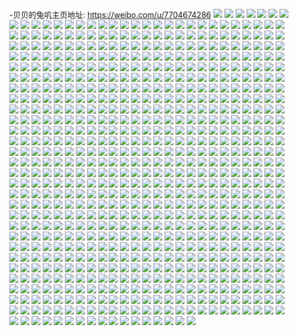 -贝贝的兔叽主页地址: https://weibo.com/u/7704674286 
![](https://wx4.sinaimg.cn/mw2000/008pq1K6ly1h9hj4ddmwaj30u013zti5.jpg) 
![](https://wx4.sinaimg.cn/mw2000/008pq1K6ly1h9hj4e9jlsj30u013zdoj.jpg) 
![](https://wx4.sinaimg.cn/mw2000/008pq1K6ly1h9f6xsfle7j30u013m442.jpg) 
![](https://wx4.sinaimg.cn/mw2000/008pq1K6ly1h9f6xt7du1j30u016zn24.jpg) 
![](https://wx4.sinaimg.cn/mw2000/008pq1K6ly1h9f6xtsn06j30u013taf4.jpg) 
![](https://wx4.sinaimg.cn/mw2000/008pq1K6ly1h9f6xsvorzj30u013uq6q.jpg) 
![](https://wx4.sinaimg.cn/mw2000/008pq1K6ly1h9f6xuus9cj30u0140aeu.jpg) 
![](https://wx4.sinaimg.cn/mw2000/008pq1K6ly1h9f6xug7y6j30u0140gqj.jpg) 
![](https://wx4.sinaimg.cn/mw2000/008pq1K6ly1h98wlq818fj309v0eidgt.jpg) 
![](https://wx4.sinaimg.cn/mw2000/008pq1K6ly1h92kgvdt8nj31410u07et.jpg) 
![](https://wx4.sinaimg.cn/mw2000/008pq1K6ly1h92kih96blj30u00w5qal.jpg) 
![](https://wx4.sinaimg.cn/mw2000/008pq1K6ly1h92kgwtim3j30u011wwse.jpg) 
![](https://wx4.sinaimg.cn/mw2000/008pq1K6ly1h92kii5jbfj30u00yvwmu.jpg) 
![](https://wx4.sinaimg.cn/mw2000/008pq1K6ly1h92kh00e22j30qp13twgl.jpg) 
![](https://wx4.sinaimg.cn/mw2000/008pq1K6ly1h92kigsrplj30u014046q.jpg) 
![](https://wx4.sinaimg.cn/mw2000/008pq1K6ly1h92kgyrzcij30vj0u0tho.jpg) 
![](https://wx4.sinaimg.cn/mw2000/008pq1K6ly1h92kiihzt3j30u0140dmg.jpg) 
![](https://wx4.sinaimg.cn/mw2000/008pq1K6ly1h92kiiv5ofj31400u0wm0.jpg) 
![](https://wx4.sinaimg.cn/mw2000/008pq1K6ly1h908mfoxd8j30o80uhtdp.jpg) 
![](https://wx4.sinaimg.cn/mw2000/008pq1K6ly1h8z2lhwv3pj30u00y3437.jpg) 
![](https://wx4.sinaimg.cn/mw2000/008pq1K6ly1h8x9ucbxi2j304g04gjr8.jpg) 
![](https://wx4.sinaimg.cn/mw2000/008pq1K6ly1h8u23vgw1wj30hs0v3diw.jpg) 
![](https://wx4.sinaimg.cn/mw2000/008pq1K6ly1h8s1oao6vcj30u00yo0yc.jpg) 
![](https://wx4.sinaimg.cn/mw2000/008pq1K6ly1h8ndd55982j30u0140jx0.jpg) 
![](https://wx4.sinaimg.cn/mw2000/008pq1K6ly1h8gcz1ufmvj30k40jo750.jpg) 
![](https://wx4.sinaimg.cn/mw2000/008pq1K6ly1h89daa929cj31gq0u0q7c.jpg) 
![](https://wx4.sinaimg.cn/mw2000/008pq1K6ly1h808mg5c84j30u0140n45.jpg) 
![](https://wx4.sinaimg.cn/mw2000/008pq1K6ly1h7y5y0q2mvj30u01dcgqy.jpg) 
![](https://wx4.sinaimg.cn/mw2000/008pq1K6ly1h7wigwe46fj30np0wf0vx.jpg) 
![](https://wx4.sinaimg.cn/mw2000/008pq1K6ly1h7wigvzy47j30no0u0juf.jpg) 
![](https://wx4.sinaimg.cn/mw2000/008pq1K6ly1h7phdiz9nlj30u0140n3c.jpg) 
![](https://wx4.sinaimg.cn/mw2000/008pq1K6ly1h7phdjzcpqj31hc0u011b.jpg) 
![](https://wx4.sinaimg.cn/mw2000/008pq1K6ly1h7phdjejjjj30u0140dlu.jpg) 
![](https://wx4.sinaimg.cn/mw2000/008pq1K6ly1h7phdkk8kpj30mi0u0grp.jpg) 
![](https://wx4.sinaimg.cn/mw2000/008pq1K6ly1h7phdia73mj31400u0jw5.jpg) 
![](https://wx4.sinaimg.cn/mw2000/008pq1K6ly1h7phdkwilkj30mi0u0abr.jpg) 
![](https://wx4.sinaimg.cn/mw2000/008pq1K6ly1h7k6t5e1uwj31400u0th0.jpg) 
![](https://wx4.sinaimg.cn/mw2000/008pq1K6ly1h7k6t4udr6j30u01400yy.jpg) 
![](https://wx4.sinaimg.cn/mw2000/008pq1K6ly1h7k6t5qxc5j30u01400zy.jpg) 
![](https://wx4.sinaimg.cn/mw2000/008pq1K6ly1h7k6t619o6j30gg0mtac9.jpg) 
![](https://wx4.sinaimg.cn/mw2000/008pq1K6ly1h7k6t6gexqj30u014046n.jpg) 
![](https://wx4.sinaimg.cn/mw2000/008pq1K6ly1h7k6t6xxy7j30sg1lm7ea.jpg) 
![](https://wx4.sinaimg.cn/mw2000/008pq1K6ly1h7gj5flindj30u00zugm2.jpg) 
![](https://wx4.sinaimg.cn/mw2000/008pq1K6ly1h7gj5fw6tpj30u0121goo.jpg) 
![](https://wx4.sinaimg.cn/mw2000/008pq1K6ly1h7feo01h7bj30u00u079t.jpg) 
![](https://wx4.sinaimg.cn/mw2000/008pq1K6ly1h7fenzg810j30u0190n6e.jpg) 
![](https://wx4.sinaimg.cn/mw2000/008pq1K6ly1h7feo0ls0vj31400u0tc7.jpg) 
![](https://wx4.sinaimg.cn/mw2000/008pq1K6ly1h778yz9iz5j30u014010g.jpg) 
![](https://wx4.sinaimg.cn/mw2000/008pq1K6ly1h778yy4sksj30u0140n9x.jpg) 
![](https://wx4.sinaimg.cn/mw2000/008pq1K6ly1h778z0laapj30u0140wqw.jpg) 
![](https://wx4.sinaimg.cn/mw2000/008pq1K6ly1h778yvm1atj30u0140qfk.jpg) 
![](https://wx4.sinaimg.cn/mw2000/008pq1K6ly1h778yx0iwbj30u014015z.jpg) 
![](https://wx4.sinaimg.cn/mw2000/008pq1K6ly1h779coynnbj31400u04ak.jpg) 
![](https://wx4.sinaimg.cn/mw2000/008pq1K6ly1h764uszykzj30u0140wja.jpg) 
![](https://wx4.sinaimg.cn/mw2000/008pq1K6ly1h764vqb2bwj30v20u0jsu.jpg) 
![](https://wx4.sinaimg.cn/mw2000/008pq1K6ly1h764usoko4j30u0140wkc.jpg) 
![](https://wx4.sinaimg.cn/mw2000/008pq1K6ly1h6z84p316lj30u0140gp3.jpg) 
![](https://wx4.sinaimg.cn/mw2000/008pq1K6ly1h6z84pkg6tj30u014042a.jpg) 
![](https://wx4.sinaimg.cn/mw2000/008pq1K6ly1h6z84okasfj30u0140adz.jpg) 
![](https://wx4.sinaimg.cn/mw2000/008pq1K6ly1h6xkypodxnj30sg0pzjrw.jpg) 
![](https://wx4.sinaimg.cn/mw2000/008pq1K6ly1h6uqxkdlwrj30u014042r.jpg) 
![](https://wx4.sinaimg.cn/mw2000/008pq1K6ly1h6uqxkw14mj30u0140dk0.jpg) 
![](https://wx4.sinaimg.cn/mw2000/008pq1K6ly1h6s4iphzyej31400u0n5e.jpg) 
![](https://wx4.sinaimg.cn/mw2000/008pq1K6ly1h6s4iouz8hj30u00u0mzy.jpg) 
![](https://wx4.sinaimg.cn/mw2000/008pq1K6ly1h6s4iq410qj30u0140451.jpg) 
![](https://wx4.sinaimg.cn/mw2000/008pq1K6ly1h6s4isbjyvj30u016ajxz.jpg) 
![](https://wx4.sinaimg.cn/mw2000/008pq1K6ly1h6s4j89n7pj31hc0u0myh.jpg) 
![](https://wx4.sinaimg.cn/mw2000/008pq1K6ly1h6s4it2rg1j30u0140wgw.jpg) 
![](https://wx4.sinaimg.cn/mw2000/008pq1K6ly1h6nsbpdpw6j30uc0u0q3e.jpg) 
![](https://wx4.sinaimg.cn/mw2000/008pq1K6ly1h6lh9i4u6hj31410u045l.jpg) 
![](https://wx4.sinaimg.cn/mw2000/008pq1K6ly1h6j0aadgu5j30u0140wh9.jpg) 
![](https://wx4.sinaimg.cn/mw2000/008pq1K6ly1h6j0aco69aj30u0140go1.jpg) 
![](https://wx4.sinaimg.cn/mw2000/008pq1K6ly1h6j0abmqdzj30u0140k11.jpg) 
![](https://wx4.sinaimg.cn/mw2000/008pq1K6ly1h6j0aek6cuj30u00u20uk.jpg) 
![](https://wx4.sinaimg.cn/mw2000/008pq1K6ly1h6j0adssfaj30u0140dpa.jpg) 
![](https://wx4.sinaimg.cn/mw2000/008pq1K6ly1h6j0afc0ekj30u0140wg4.jpg) 
![](https://wx4.sinaimg.cn/mw2000/008pq1K6ly1h6j0ag0ofej30u0140myl.jpg) 
![](https://wx4.sinaimg.cn/mw2000/008pq1K6ly1h6j0a9dr8aj30u0141wsi.jpg) 
![](https://wx4.sinaimg.cn/mw2000/008pq1K6ly1h6j0agrenyj30u0140jt3.jpg) 
![](https://wx4.sinaimg.cn/mw2000/008pq1K6ly1h6gsdne3p1j30u0140dmv.jpg) 
![](https://wx4.sinaimg.cn/mw2000/008pq1K6ly1h6ej42fdclj30ku0rszmx.jpg) 
![](https://wx4.sinaimg.cn/mw2000/008pq1K6ly1h6ej4243j5j30ku0rsadg.jpg) 
![](https://wx4.sinaimg.cn/mw2000/008pq1K6ly1h6bsdkwoplj30u0140ted.jpg) 
![](https://wx4.sinaimg.cn/mw2000/008pq1K6ly1h6bsdlbyb2j30py14075j.jpg) 
![](https://wx4.sinaimg.cn/mw2000/008pq1K6ly1h6bsdkh4a7j30u0140te2.jpg) 
![](https://wx4.sinaimg.cn/mw2000/008pq1K6ly1h68qmwhbovj30mo0sg42q.jpg) 
![](https://wx4.sinaimg.cn/mw2000/008pq1K6ly1h68qmxaw0ej30u0140n6b.jpg) 
![](https://wx4.sinaimg.cn/mw2000/008pq1K6ly1h68qmvyt61j31400u0gwd.jpg) 
![](https://wx4.sinaimg.cn/mw2000/008pq1K6ly1h68qmxtzarj30u01400x4.jpg) 
![](https://wx4.sinaimg.cn/mw2000/008pq1K6ly1h68qmzcwbpj30u014010s.jpg) 
![](https://wx4.sinaimg.cn/mw2000/008pq1K6ly1h68qmyvzh8j30p80qvdgm.jpg) 
![](https://wx4.sinaimg.cn/mw2000/008pq1K6ly1h68qmymqj9j31400u04a8.jpg) 
![](https://wx4.sinaimg.cn/mw2000/008pq1K6ly1h68qn02q99j30u0140jw7.jpg) 
![](https://wx4.sinaimg.cn/mw2000/008pq1K6ly1h68qmzpq3kj30mi0u043g.jpg) 
![](https://wx4.sinaimg.cn/mw2000/008pq1K6ly1h60q19xyfrj31410u0jsm.jpg) 
![](https://wx4.sinaimg.cn/mw2000/008pq1K6ly1h5wsu6kakrj306g06gglj.jpg) 
![](https://wx4.sinaimg.cn/mw2000/008pq1K6ly1h5ura1k3w1j30u014011j.jpg) 
![](https://wx4.sinaimg.cn/mw2000/008pq1K6ly1h5ura581agj30u0140798.jpg) 
![](https://wx4.sinaimg.cn/mw2000/008pq1K6ly1h5ura2rcohj30u0140467.jpg) 
![](https://wx4.sinaimg.cn/mw2000/008pq1K6ly1h5uraeanbbj30u0140jvj.jpg) 
![](https://wx4.sinaimg.cn/mw2000/008pq1K6ly1h5ura7n2jjj30u0140thn.jpg) 
![](https://wx4.sinaimg.cn/mw2000/008pq1K6ly1h5ura6hn5wj30u00u0gqn.jpg) 
![](https://wx4.sinaimg.cn/mw2000/008pq1K6ly1h5ura6y2haj30w50u0jw3.jpg) 
![](https://wx4.sinaimg.cn/mw2000/008pq1K6ly1h5qt4r6o4pj30u00u0afg.jpg) 
![](https://wx4.sinaimg.cn/mw2000/008pq1K6ly1h5okl8r4dhj30u01c24g4.jpg) 
![](https://wx4.sinaimg.cn/mw2000/008pq1K6ly1h5ln56tt4jj30u00u70vt.jpg) 
![](https://wx4.sinaimg.cn/mw2000/008pq1K6ly1h5kgucsl00j30u01400y9.jpg) 
![](https://wx4.sinaimg.cn/mw2000/008pq1K6ly1h5kgui7rqkj31hc0u0afb.jpg) 
![](https://wx4.sinaimg.cn/mw2000/008pq1K6ly1h5kgudckwsj30u0140te7.jpg) 
![](https://wx4.sinaimg.cn/mw2000/008pq1K6ly1h5kgubr14tj30u01eoq7v.jpg) 
![](https://wx4.sinaimg.cn/mw2000/008pq1K6ly1h5kguc9ri8j30u0140dl2.jpg) 
![](https://wx4.sinaimg.cn/mw2000/008pq1K6ly1h5kh3l3li8j30yg0u0acu.jpg) 
![](https://wx4.sinaimg.cn/mw2000/008pq1K6ly1h5ixthbydsj30r00qawft.jpg) 
![](https://wx4.sinaimg.cn/mw2000/008pq1K6ly1h5i4lm64onj31400u012z.jpg) 
![](https://wx4.sinaimg.cn/mw2000/008pq1K6ly1h5i4mex2fzj30u0140qb4.jpg) 
![](https://wx4.sinaimg.cn/mw2000/008pq1K6ly1h5i4lpy9mjj30u01400x3.jpg) 
![](https://wx4.sinaimg.cn/mw2000/008pq1K6ly1h5i4n00294j30u01400yq.jpg) 
![](https://wx4.sinaimg.cn/mw2000/008pq1K6ly1h5i4s31qsgj30u0140qdu.jpg) 
![](https://wx4.sinaimg.cn/mw2000/008pq1K6ly1h5i4miwy3oj30u016wjvs.jpg) 
![](https://wx4.sinaimg.cn/mw2000/008pq1K6ly1h5i4mr0wgfj30u01407dw.jpg) 
![](https://wx4.sinaimg.cn/mw2000/008pq1K6ly1h5bxe9kc7nj31410u0wkn.jpg) 
![](https://wx4.sinaimg.cn/mw2000/008pq1K6ly1h5bxe81vyfj30u013zalx.jpg) 
![](https://wx4.sinaimg.cn/mw2000/008pq1K6ly1h5bxea00myj310s0u079v.jpg) 
![](https://wx4.sinaimg.cn/mw2000/008pq1K6ly1h5bxe8yaujj30u10u0tic.jpg) 
![](https://wx4.sinaimg.cn/mw2000/008pq1K6ly1h5bxe5peysj30u019011d.jpg) 
![](https://wx4.sinaimg.cn/mw2000/008pq1K6ly1h5bxe7c2j0j30u013z7em.jpg) 
![](https://wx4.sinaimg.cn/mw2000/008pq1K6ly1h5bxeapi6fj30u0140qby.jpg) 
![](https://wx4.sinaimg.cn/mw2000/008pq1K6ly1h5bxe6ddekj30u0140n81.jpg) 
![](https://wx4.sinaimg.cn/mw2000/008pq1K6ly1h5byj8zuq8j30u00u0794.jpg) 
![](https://wx4.sinaimg.cn/mw2000/008pq1K6ly1h58vsg5eq8j30u00v5qdb.jpg) 
![](https://wx4.sinaimg.cn/mw2000/008pq1K6ly1h58vsp0z8ej30vl0u0159.jpg) 
![](https://wx4.sinaimg.cn/mw2000/008pq1K6ly1h58vtsf4whj313u0u07fo.jpg) 
![](https://wx4.sinaimg.cn/mw2000/008pq1K6ly1h58vt7jwp7j31400u0jzd.jpg) 
![](https://wx4.sinaimg.cn/mw2000/008pq1K6ly1h58vsfd2n3j30u00w0grl.jpg) 
![](https://wx4.sinaimg.cn/mw2000/008pq1K6ly1h58vta3ol6j311d0u0afd.jpg) 
![](https://wx4.sinaimg.cn/mw2000/008pq1K6ly1h58vtf3yevj314c0u0jxc.jpg) 
![](https://wx4.sinaimg.cn/mw2000/008pq1K6ly1h58vu106g5j313j0u0n51.jpg) 
![](https://wx4.sinaimg.cn/mw2000/008pq1K6ly1h58vur10dij31ik0u00z0.jpg) 
![](https://wx4.sinaimg.cn/mw2000/008pq1K6ly1h58vvfpo38j31400u0gpz.jpg) 
![](https://wx4.sinaimg.cn/mw2000/008pq1K6ly1h58vuadb8vj313t0u0n76.jpg) 
![](https://wx4.sinaimg.cn/mw2000/008pq1K6ly1h58vvhe4hpj31400u0gpp.jpg) 
![](https://wx4.sinaimg.cn/mw2000/008pq1K6ly1h58vvgty0qj31400u0k07.jpg) 
![](https://wx4.sinaimg.cn/mw2000/008pq1K6ly1h58vvgaf5vj31400u00xf.jpg) 
![](https://wx4.sinaimg.cn/mw2000/008pq1K6ly1h58vun368fj313g0u07kn.jpg) 
![](https://wx4.sinaimg.cn/mw2000/008pq1K6ly1h57orvac8ej31400u0n7d.jpg) 
![](https://wx4.sinaimg.cn/mw2000/008pq1K6ly1h57orvsrb5j30u0140wpm.jpg) 
![](https://wx4.sinaimg.cn/mw2000/008pq1K6ly1h57os3cbynj318v0u015n.jpg) 
![](https://wx4.sinaimg.cn/mw2000/008pq1K6ly1h57orxu660j31400u0162.jpg) 
![](https://wx4.sinaimg.cn/mw2000/008pq1K6ly1h57orz2hgmj30u01404aj.jpg) 
![](https://wx4.sinaimg.cn/mw2000/008pq1K6ly1h57orwg2t8j31400u0du7.jpg) 
![](https://wx4.sinaimg.cn/mw2000/008pq1K6ly1h57orx9h73j31400u019f.jpg) 
![](https://wx4.sinaimg.cn/mw2000/008pq1K6ly1h57os1zlwwj31400u0dsq.jpg) 
![](https://wx4.sinaimg.cn/mw2000/008pq1K6ly1h57os02s6ej30u0140n78.jpg) 
![](https://wx4.sinaimg.cn/mw2000/008pq1K6ly1h57oryf2fwj31400u0ajv.jpg) 
![](https://wx4.sinaimg.cn/mw2000/008pq1K6ly1h57os3ulsoj316j0u0wm1.jpg) 
![](https://wx4.sinaimg.cn/mw2000/008pq1K6ly1h57orzlp30j31400u0qc0.jpg) 
![](https://wx4.sinaimg.cn/mw2000/008pq1K6ly1h57os0mranj30u014owpt.jpg) 
![](https://wx4.sinaimg.cn/mw2000/008pq1K6ly1h57os1b8zdj30u00ziwni.jpg) 
![](https://wx4.sinaimg.cn/mw2000/008pq1K6ly1h57os2p2hij313g0u0aqs.jpg) 
![](https://wx4.sinaimg.cn/mw2000/008pq1K6ly1h57oruoy6nj31400u0gyb.jpg) 
![](https://wx4.sinaimg.cn/mw2000/008pq1K6ly1h57os4gz2aj30u014daoj.jpg) 
![](https://wx4.sinaimg.cn/mw2000/008pq1K6ly1h57os59bjaj30u014idzu.jpg) 
![](https://wx4.sinaimg.cn/mw2000/008pq1K6gy1h56qwl62sej30u0140wm0.jpg) 
![](https://wx4.sinaimg.cn/mw2000/008pq1K6gy1h56qwigah4j30u00ypq8u.jpg) 
![](https://wx4.sinaimg.cn/mw2000/008pq1K6gy1h56qwjit9bj30u014010u.jpg) 
![](https://wx4.sinaimg.cn/mw2000/008pq1K6gy1h56qwnsl9rj30u0140ahp.jpg) 
![](https://wx4.sinaimg.cn/mw2000/008pq1K6gy1h56qwhlreoj312a0u0k22.jpg) 
![](https://wx4.sinaimg.cn/mw2000/008pq1K6gy1h56qwoyaipj30u01400yk.jpg) 
![](https://wx4.sinaimg.cn/mw2000/008pq1K6gy1h56qwpmrcqj30u00r8jv7.jpg) 
![](https://wx4.sinaimg.cn/mw2000/008pq1K6gy1h56qwqxurdj31400u0q9x.jpg) 
![](https://wx4.sinaimg.cn/mw2000/008pq1K6gy1h56qws5ot9j30u018gtji.jpg) 
![](https://wx4.sinaimg.cn/mw2000/008pq1K6ly1h4ydcg8e9tj31400u0gpn.jpg) 
![](https://wx4.sinaimg.cn/mw2000/008pq1K6ly1h4ydcds4o7j30u00zcjxh.jpg) 
![](https://wx4.sinaimg.cn/mw2000/008pq1K6ly1h4ydce3zcfj30u0140n2s.jpg) 
![](https://wx4.sinaimg.cn/mw2000/008pq1K6ly1h4ydceqpfvj30u0140adw.jpg) 
![](https://wx4.sinaimg.cn/mw2000/008pq1K6ly1h4ydcefljoj30u0140dka.jpg) 
![](https://wx4.sinaimg.cn/mw2000/008pq1K6ly1h4ydcf28wwj30u0140aff.jpg) 
![](https://wx4.sinaimg.cn/mw2000/008pq1K6ly1h4ydcfhtg7j30u01400xp.jpg) 
![](https://wx4.sinaimg.cn/mw2000/008pq1K6ly1h4ydcfvofnj31400u00zh.jpg) 
![](https://wx4.sinaimg.cn/mw2000/008pq1K6ly1h4ydcgipc7j31400u0adc.jpg) 
![](https://wx4.sinaimg.cn/mw2000/008pq1K6ly1h4xb5ls8bpj30u0140ag6.jpg) 
![](https://wx4.sinaimg.cn/mw2000/008pq1K6ly1h4xb3nxa68j31400u0dke.jpg) 
![](https://wx4.sinaimg.cn/mw2000/008pq1K6ly1h4xb5jhvhqj30u0140q8d.jpg) 
![](https://wx4.sinaimg.cn/mw2000/008pq1K6ly1h4v3f5gdwij30hs0hst9j.jpg) 
![](https://wx4.sinaimg.cn/mw2000/008pq1K6ly1h4v3f21mnxj31he0u0wqv.jpg) 
![](https://wx4.sinaimg.cn/mw2000/008pq1K6ly1h4v3f4kon6j30u014044s.jpg) 
![](https://wx4.sinaimg.cn/mw2000/008pq1K6ly1h4v3f46h75j30u0191n2a.jpg) 
![](https://wx4.sinaimg.cn/mw2000/008pq1K6ly1h4v3f2e80yj30u00u0798.jpg) 
![](https://wx4.sinaimg.cn/mw2000/008pq1K6ly1h4v3f51w7zj30u01b7jxv.jpg) 
![](https://wx4.sinaimg.cn/mw2000/008pq1K6ly1h4v3f32xerj30u0140dle.jpg) 
![](https://wx4.sinaimg.cn/mw2000/008pq1K6ly1h4v3f1keanj30e80dw0te.jpg) 
![](https://wx4.sinaimg.cn/mw2000/008pq1K6ly1h4ri68ajg6j312a0npq9o.jpg) 
![](https://wx4.sinaimg.cn/mw2000/008pq1K6ly1h4ri69v4s1j30u00u0dkf.jpg) 
![](https://wx4.sinaimg.cn/mw2000/008pq1K6ly1h4riiaqjzzj31400u04ay.jpg) 
![](https://wx4.sinaimg.cn/mw2000/008pq1K6ly1h4ri6a6m0nj30u00u0tet.jpg) 
![](https://wx4.sinaimg.cn/mw2000/008pq1K6ly1h4ri68nr71j30u013z7g4.jpg) 
![](https://wx4.sinaimg.cn/mw2000/008pq1K6ly1h4ri6amat6j30u0140wqm.jpg) 
![](https://wx4.sinaimg.cn/mw2000/008pq1K6ly1h4ri7gpjzqj30q013zaf4.jpg) 
![](https://wx4.sinaimg.cn/mw2000/008pq1K6ly1h4riib2ii6j31400u0wjb.jpg) 
![](https://wx4.sinaimg.cn/mw2000/008pq1K6ly1h4ri913ubjj30q90tw42q.jpg) 
![](https://wx4.sinaimg.cn/mw2000/008pq1K6ly1h4knyl60cbj30u00u0tdm.jpg) 
![](https://wx4.sinaimg.cn/mw2000/008pq1K6ly1h4knyllnlvj30u0140wm2.jpg) 
![](https://wx4.sinaimg.cn/mw2000/008pq1K6ly1h4knykoni4j30u00u0gvd.jpg) 
![](https://wx4.sinaimg.cn/mw2000/008pq1K6ly1h4knylvtyej30q710ttd3.jpg) 
![](https://wx4.sinaimg.cn/mw2000/008pq1K6ly1h4knym7ku1j304l0483yc.jpg) 
![](https://wx4.sinaimg.cn/mw2000/008pq1K6ly1h4knyk622rj30q70z678a.jpg) 
![](https://wx4.sinaimg.cn/mw2000/008pq1K6ly1h4knyyfn21j30tu0tu7ci.jpg) 
![](https://wx4.sinaimg.cn/mw2000/008pq1K6ly1h4knynbvf5j30u011qjyj.jpg) 
![](https://wx4.sinaimg.cn/mw2000/008pq1K6ly1h4knymxnodj30vz0u0n0m.jpg) 
![](https://wx4.sinaimg.cn/mw2000/008pq1K6ly1h4fvmdnei3j30gs0sf0v0.jpg) 
![](https://wx4.sinaimg.cn/mw2000/008pq1K6ly1h4fvme3odej30dq0og0u7.jpg) 
![](https://wx4.sinaimg.cn/mw2000/008pq1K6ly1h4fvmeknjvj30fs0tgmzi.jpg) 
![](https://wx4.sinaimg.cn/mw2000/008pq1K6ly1h4emhu5ri4j30u01407b5.jpg) 
![](https://wx4.sinaimg.cn/mw2000/008pq1K6ly1h4emhuevpcj30u0140agd.jpg) 
![](https://wx4.sinaimg.cn/mw2000/008pq1K6ly1h4cmd72pfwj30u012gjtx.jpg) 
![](https://wx4.sinaimg.cn/mw2000/008pq1K6ly1h4cmd6nh24j30e20zkwfg.jpg) 
![](https://wx4.sinaimg.cn/mw2000/008pq1K6ly1h4cmgb4e6fj30u01hc42n.jpg) 
![](https://wx4.sinaimg.cn/mw2000/008pq1K6ly1h4b2llbidhj30u013zaml.jpg) 
![](https://wx4.sinaimg.cn/mw2000/008pq1K6ly1h4b2lkylugj30n013zafo.jpg) 
![](https://wx4.sinaimg.cn/mw2000/008pq1K6ly1h46kgo3t8pj30u10u0109.jpg) 
![](https://wx4.sinaimg.cn/mw2000/008pq1K6ly1h46kgoemvdj30u011x0yk.jpg) 
![](https://wx4.sinaimg.cn/mw2000/008pq1K6ly1h46kgop8iej30u01gik25.jpg) 
![](https://wx4.sinaimg.cn/mw2000/008pq1K6ly1h46kgp30quj31400u07bw.jpg) 
![](https://wx4.sinaimg.cn/mw2000/008pq1K6ly1h46kgnt8f3j31400u0wjv.jpg) 
![](https://wx4.sinaimg.cn/mw2000/008pq1K6ly1h46nphpkdvj30u013zn4d.jpg) 
![](https://wx4.sinaimg.cn/mw2000/008pq1K6ly1h43a9za3vrj31400u0dlh.jpg) 
![](https://wx4.sinaimg.cn/mw2000/008pq1K6ly1h43a9zo6onj31400u00yq.jpg) 
![](https://wx4.sinaimg.cn/mw2000/008pq1K6ly1h43aa04sr8j31240u0q94.jpg) 
![](https://wx4.sinaimg.cn/mw2000/008pq1K6ly1h43a9ytbk2j31400u0jxw.jpg) 
![](https://wx4.sinaimg.cn/mw2000/008pq1K6ly1h42y8x4nagj30u0140qbw.jpg) 
![](https://wx4.sinaimg.cn/mw2000/008pq1K6ly1h3yrs9dwolj30u0140n0t.jpg) 
![](https://wx4.sinaimg.cn/mw2000/008pq1K6ly1h3yrs92g86j30u00u00x3.jpg) 
![](https://wx4.sinaimg.cn/mw2000/008pq1K6ly1h3yrs9zqnlj30u01hcgxh.jpg) 
![](https://wx4.sinaimg.cn/mw2000/008pq1K6ly1h3yrsaedenj30u0140ag3.jpg) 
![](https://wx4.sinaimg.cn/mw2000/008pq1K6ly1h3yrscd6qjj30xw0u0gs0.jpg) 
![](https://wx4.sinaimg.cn/mw2000/008pq1K6ly1h3yrsayh8ej30u0140dml.jpg) 
![](https://wx4.sinaimg.cn/mw2000/008pq1K6ly1h3yrsb9cobj30rx0pitce.jpg) 
![](https://wx4.sinaimg.cn/mw2000/008pq1K6ly1h3yrsbyxvmj30u00u0adh.jpg) 
![](https://wx4.sinaimg.cn/mw2000/008pq1K6ly1h3yrsblxc3j30u00u0dkv.jpg) 
![](https://wx4.sinaimg.cn/mw2000/008pq1K6ly1h3v2yw5vtoj30tu0tun0s.jpg) 
![](https://wx4.sinaimg.cn/mw2000/008pq1K6ly1h3v2spb865j30u012dted.jpg) 
![](https://wx4.sinaimg.cn/mw2000/008pq1K6ly1h3v2yvtcwgj30mi0u0dk3.jpg) 
![](https://wx4.sinaimg.cn/mw2000/008pq1K6ly1h3v2snr3c2j30u014013j.jpg) 
![](https://wx4.sinaimg.cn/mw2000/008pq1K6ly1h3v2ywnn75j30u0140dnc.jpg) 
![](https://wx4.sinaimg.cn/mw2000/008pq1K6ly1h3v2sqk2smj30u01ozqii.jpg) 
![](https://wx4.sinaimg.cn/mw2000/008pq1K6ly1h3v2sqwgjoj31420u042k.jpg) 
![](https://wx4.sinaimg.cn/mw2000/008pq1K6ly1h3v2srcs0ej30u0140qe5.jpg) 
![](https://wx4.sinaimg.cn/mw2000/008pq1K6ly1h3v2yx18laj30mi0u0440.jpg) 
![](https://wx4.sinaimg.cn/mw2000/008pq1K6ly1h3u26lynl0j30u0195q9b.jpg) 
![](https://wx4.sinaimg.cn/mw2000/008pq1K6ly1h3u2d6u643j30ut0u00vt.jpg) 
![](https://wx4.sinaimg.cn/mw2000/008pq1K6ly1h3r5gvcy5bj30u01g1wko.jpg) 
![](https://wx4.sinaimg.cn/mw2000/008pq1K6ly1h3qncn1owxj30u00u0115.jpg) 
![](https://wx4.sinaimg.cn/mw2000/008pq1K6ly1h3qnclycu1j30u017idl2.jpg) 
![](https://wx4.sinaimg.cn/mw2000/008pq1K6ly1h3qncpm9gnj30u00u0495.jpg) 
![](https://wx4.sinaimg.cn/mw2000/008pq1K6ly1h3qncqaydmj30u018l109.jpg) 
![](https://wx4.sinaimg.cn/mw2000/008pq1K6ly1h3qncnzj4ej30u0140q93.jpg) 
![](https://wx4.sinaimg.cn/mw2000/008pq1K6ly1h3qncopdeuj31400u0dnf.jpg) 
![](https://wx4.sinaimg.cn/mw2000/008pq1K6ly1h3qncme9zcj30u0140dl0.jpg) 
![](https://wx4.sinaimg.cn/mw2000/008pq1K6ly1h3qncqqy8uj30u10u0thl.jpg) 
![](https://wx4.sinaimg.cn/mw2000/008pq1K6ly1h3o87ahhtpj30u00utjtl.jpg) 
![](https://wx4.sinaimg.cn/mw2000/008pq1K6ly1h3o87bgn1oj30u014rjv1.jpg) 
![](https://wx4.sinaimg.cn/mw2000/008pq1K6ly1h3o879rchmj30u00yhq5d.jpg) 
![](https://wx4.sinaimg.cn/mw2000/008pq1K6ly1h3o87c05kwj30u014pjth.jpg) 
![](https://wx4.sinaimg.cn/mw2000/008pq1K6ly1h3o88j7oycj31eg0se7c8.jpg) 
![](https://wx4.sinaimg.cn/mw2000/008pq1K6ly1h3o87cqzryj30u014rwgu.jpg) 
![](https://wx4.sinaimg.cn/mw2000/008pq1K6ly1h3mte89qj2j31400u0469.jpg) 
![](https://wx4.sinaimg.cn/mw2000/008pq1K6ly1h3mte61e06j314t0u0djw.jpg) 
![](https://wx4.sinaimg.cn/mw2000/008pq1K6ly1h3mte4ju49j30u014044z.jpg) 
![](https://wx4.sinaimg.cn/mw2000/008pq1K6ly1h3mte6d21oj30u0140q7q.jpg) 
![](https://wx4.sinaimg.cn/mw2000/008pq1K6ly1h3mte7yj5wj31400u0jw0.jpg) 
![](https://wx4.sinaimg.cn/mw2000/008pq1K6ly1h3mte5ks2ej30u0140gse.jpg) 
![](https://wx4.sinaimg.cn/mw2000/008pq1K6ly1h3mte6z8c0j30u0140gre.jpg) 
![](https://wx4.sinaimg.cn/mw2000/008pq1K6ly1h3mte3ut2xj30u0140wjv.jpg) 
![](https://wx4.sinaimg.cn/mw2000/008pq1K6ly1h3mte91usaj31400u0dmm.jpg) 
![](https://wx4.sinaimg.cn/mw2000/008pq1K6ly1h3mte6pnyej30u0140grl.jpg) 
![](https://wx4.sinaimg.cn/mw2000/008pq1K6ly1h3mte793tdj30u0140dml.jpg) 
![](https://wx4.sinaimg.cn/mw2000/008pq1K6ly1h3mte7kci3j30u0140n1s.jpg) 
![](https://wx4.sinaimg.cn/mw2000/008pq1K6ly1h3mte48wrtj30u014044s.jpg) 
![](https://wx4.sinaimg.cn/mw2000/008pq1K6ly1h3mte4ym19j316n0u07b0.jpg) 
![](https://wx4.sinaimg.cn/mw2000/008pq1K6ly1h3mte59gvbj30u0108n3z.jpg) 
![](https://wx4.sinaimg.cn/mw2000/008pq1K6ly1h3mte8qbevj31400u0wlw.jpg) 
![](https://wx4.sinaimg.cn/mw2000/008pq1K6ly1h3lxutwr47j30u014uwjb.jpg) 
![](https://wx4.sinaimg.cn/mw2000/008pq1K6ly1h3ilj6wko5j30u00zr40s.jpg) 
![](https://wx4.sinaimg.cn/mw2000/008pq1K6ly1h3ihvsw7a6j31400u0n1j.jpg) 
![](https://wx4.sinaimg.cn/mw2000/008pq1K6ly1h3ihwe037uj30u01407bq.jpg) 
![](https://wx4.sinaimg.cn/mw2000/008pq1K6ly1h3djop9caej30u00u0n7n.jpg) 
![](https://wx4.sinaimg.cn/mw2000/008pq1K6ly1h3djokvp29j30u013zgy0.jpg) 
![](https://wx4.sinaimg.cn/mw2000/008pq1K6ly1h3djomxal0j30u011r0zh.jpg) 
![](https://wx4.sinaimg.cn/mw2000/008pq1K6ly1h3djonh454j30u00u0n34.jpg) 
![](https://wx4.sinaimg.cn/mw2000/008pq1K6ly1h3djonw4lyj318x0p9afs.jpg) 
![](https://wx4.sinaimg.cn/mw2000/008pq1K6ly1h3djooip5gj30yi0guwgz.jpg) 
![](https://wx4.sinaimg.cn/mw2000/008pq1K6ly1h3djvdjqy0j30xn0u07af.jpg) 
![](https://wx4.sinaimg.cn/mw2000/008pq1K6ly1h3afdi4tt3j30rs16fdso.jpg) 
![](https://wx4.sinaimg.cn/mw2000/008pq1K6ly1h3afdktaj9j31e10u047y.jpg) 
![](https://wx4.sinaimg.cn/mw2000/008pq1K6ly1h3afl336hnj30q80v9qc2.jpg) 
![](https://wx4.sinaimg.cn/mw2000/008pq1K6ly1h3afdm40z5j30rs0q8n3r.jpg) 
![](https://wx4.sinaimg.cn/mw2000/008pq1K6ly1h3afdnp62tj31900u0qa7.jpg) 
![](https://wx4.sinaimg.cn/mw2000/008pq1K6ly1h3afdoqyplj31900u0n4r.jpg) 
![](https://wx4.sinaimg.cn/mw2000/008pq1K6ly1h3afkpjqxqj31410u010u.jpg) 
![](https://wx4.sinaimg.cn/mw2000/008pq1K6ly1h3afdmu4ltj31900u0tgd.jpg) 
![](https://wx4.sinaimg.cn/mw2000/008pq1K6ly1h3afdlbnf4j31b40u0qcb.jpg) 
![](https://wx4.sinaimg.cn/mw2000/008pq1K6ly1h3afdjnflxj30rs15o7hi.jpg) 
![](https://wx4.sinaimg.cn/mw2000/008pq1K6ly1h3afdhbi3ij30rs112k15.jpg) 
![](https://wx4.sinaimg.cn/mw2000/008pq1K6ly1h3afdo4sqpj31900u0qc7.jpg) 
![](https://wx4.sinaimg.cn/mw2000/008pq1K6ly1h3854dnxqej31he0u0492.jpg) 
![](https://wx4.sinaimg.cn/mw2000/008pq1K6ly1h3854d08g8j31400u010l.jpg) 
![](https://wx4.sinaimg.cn/mw2000/008pq1K6ly1h3854e8ehkj30u0140qft.jpg) 
![](https://wx4.sinaimg.cn/mw2000/008pq1K6ly1h3854f9ywkj31400u0wlr.jpg) 
![](https://wx4.sinaimg.cn/mw2000/008pq1K6ly1h3854g7u14j30u00u0gr3.jpg) 
![](https://wx4.sinaimg.cn/mw2000/008pq1K6ly1h3854frw94j30u0140471.jpg) 
![](https://wx4.sinaimg.cn/mw2000/008pq1K6ly1h3854eqhopj31400u07ft.jpg) 
![](https://wx4.sinaimg.cn/mw2000/008pq1K6ly1h3854gop4bj30u0140jzl.jpg) 
![](https://wx4.sinaimg.cn/mw2000/008pq1K6ly1h385b11phuj30mi0u045d.jpg) 
![](https://wx4.sinaimg.cn/mw2000/008pq1K6ly1h37gmzzpg2j30u00u0jus.jpg) 
![](https://wx4.sinaimg.cn/mw2000/008pq1K6ly1h34i996ndlj30u01bbgrn.jpg) 
![](https://wx4.sinaimg.cn/mw2000/008pq1K6ly1h34ibi2pixj30u00u0gql.jpg) 
![](https://wx4.sinaimg.cn/mw2000/008pq1K6ly1h34i99ntjkj30rf17z0y5.jpg) 
![](https://wx4.sinaimg.cn/mw2000/008pq1K6ly1h34i98my08j30u0140agk.jpg) 
![](https://wx4.sinaimg.cn/mw2000/008pq1K6ly1h34ibick3pj30rs0z7tbe.jpg) 
![](https://wx4.sinaimg.cn/mw2000/008pq1K6ly1h34i9a4jroj30u0140q9g.jpg) 
![](https://wx4.sinaimg.cn/mw2000/008pq1K6ly1h2yv2enygbj30u010cwld.jpg) 
![](https://wx4.sinaimg.cn/mw2000/008pq1K6ly1h2wdgke8w3j316z0u0jys.jpg) 
![](https://wx4.sinaimg.cn/mw2000/008pq1K6ly1h2syg49rh9j30u00u0dlg.jpg) 
![](https://wx4.sinaimg.cn/mw2000/008pq1K6ly1h2syg4n7j1j30u0140tfm.jpg) 
![](https://wx4.sinaimg.cn/mw2000/008pq1K6ly1h2rtoe13myj30u00vqwmb.jpg) 
![](https://wx4.sinaimg.cn/mw2000/008pq1K6ly1h2rtngs4upj30u00wh0xb.jpg) 
![](https://wx4.sinaimg.cn/mw2000/008pq1K6ly1h2rtoefezhj30mi0u0q7h.jpg) 
![](https://wx4.sinaimg.cn/mw2000/008pq1K6ly1h2p83uyg24j33402c04qq.jpg) 
![](https://wx4.sinaimg.cn/mw2000/008pq1K6ly1h2p83t22rmj315o2a5tun.jpg) 
![](https://wx4.sinaimg.cn/mw2000/008pq1K6ly1h2p83ws804j32c0340hdu.jpg) 
![](https://wx4.sinaimg.cn/mw2000/008pq1K6ly1h2p83za9roj32c03401kz.jpg) 
![](https://wx4.sinaimg.cn/mw2000/008pq1K6ly1h2p83sbdamj33402byhdu.jpg) 
![](https://wx4.sinaimg.cn/mw2000/008pq1K6ly1h2p83okgytj33402c0e86.jpg) 
![](https://wx4.sinaimg.cn/mw2000/008pq1K6ly1h2pa30rlnyj32c033ynpf.jpg) 
![](https://wx4.sinaimg.cn/mw2000/008pq1K6ly1h2pa3299t1j32801o0b29.jpg) 
![](https://wx4.sinaimg.cn/mw2000/008pq1K6ly1h2p84086q9j31o0280kg9.jpg) 
![](https://wx4.sinaimg.cn/mw2000/008pq1K6ly1h2pa3yvm2cj32c03401ky.jpg) 
![](https://wx4.sinaimg.cn/mw2000/008pq1K6ly1h2pa41j4ioj30tu0tugvy.jpg) 
![](https://wx4.sinaimg.cn/mw2000/008pq1K6ly1h2pa43qtcej33402c0npe.jpg) 
![](https://wx4.sinaimg.cn/mw2000/008pq1K6ly1h2of1n7obxj30u01400yh.jpg) 
![](https://wx4.sinaimg.cn/mw2000/008pq1K6ly1h2of2z4i6bj31400u0tdb.jpg) 
![](https://wx4.sinaimg.cn/mw2000/008pq1K6ly1h2mxytu76lj31400u00z4.jpg) 
![](https://wx4.sinaimg.cn/mw2000/008pq1K6ly1h2ib5x8nhaj30u00u0jul.jpg) 
![](https://wx4.sinaimg.cn/mw2000/008pq1K6ly1h2ib5xuqgpj30l6146goy.jpg) 
![](https://wx4.sinaimg.cn/mw2000/008pq1K6ly1h2ib5y6i05j312m0u0woe.jpg) 
![](https://wx4.sinaimg.cn/mw2000/008pq1K6ly1h2ib5yn7ppj31390u07cg.jpg) 
![](https://wx4.sinaimg.cn/mw2000/008pq1K6ly1h2ib5zqfinj30u013zwr0.jpg) 
![](https://wx4.sinaimg.cn/mw2000/008pq1K6ly1h2ib93ymalj318c0u0thd.jpg) 
![](https://wx4.sinaimg.cn/mw2000/008pq1K6ly1h2ib5zatjrj30u0140jw8.jpg) 
![](https://wx4.sinaimg.cn/mw2000/008pq1K6ly1h2ib5wsmzrj30u01kjk0r.jpg) 
![](https://wx4.sinaimg.cn/mw2000/008pq1K6ly1h2ib61r2gbj30u014047p.jpg) 
![](https://wx4.sinaimg.cn/mw2000/008pq1K6ly1h2g21zxo6gj30u0140wmm.jpg) 
![](https://wx4.sinaimg.cn/mw2000/008pq1K6ly1h2g220shj0j30u0140qaj.jpg) 
![](https://wx4.sinaimg.cn/mw2000/008pq1K6ly1h2dqx3na8qj30mi0u0425.jpg) 
![](https://wx4.sinaimg.cn/mw2000/008pq1K6ly1h2dqwswgq4j30u017wtgo.jpg) 
![](https://wx4.sinaimg.cn/mw2000/008pq1K6ly1h2cfifitgbj30u0140ahj.jpg) 
![](https://wx4.sinaimg.cn/mw2000/008pq1K6ly1h2cfbk1wcfj30u0150qc5.jpg) 
![](https://wx4.sinaimg.cn/mw2000/008pq1K6ly1h2cfbly90lj30u00whn7t.jpg) 
![](https://wx4.sinaimg.cn/mw2000/008pq1K6ly1h2cfbmr50dj31400u0wnk.jpg) 
![](https://wx4.sinaimg.cn/mw2000/008pq1K6ly1h2bml2efytj30vg0u0goc.jpg) 
![](https://wx4.sinaimg.cn/mw2000/008pq1K6ly1h2bml35j0kj30t21hzwks.jpg) 
![](https://wx4.sinaimg.cn/mw2000/008pq1K6ly1h2bml2qxpej30q21cp0ya.jpg) 
![](https://wx4.sinaimg.cn/mw2000/008pq1K6ly1h29xf0q8h9j30u0140ago.jpg) 
![](https://wx4.sinaimg.cn/mw2000/008pq1K6ly1h298hdqmp5j30u01bqqd5.jpg) 
![](https://wx4.sinaimg.cn/mw2000/008pq1K6ly1h298hfi3c8j31400u041q.jpg) 
![](https://wx4.sinaimg.cn/mw2000/008pq1K6ly1h298hf2bccj30u01vincg.jpg) 
![](https://wx4.sinaimg.cn/mw2000/008pq1K6ly1h298h9bbo0j30u0140q99.jpg) 
![](https://wx4.sinaimg.cn/mw2000/008pq1K6ly1h298hw415hj30tu0medk6.jpg) 
![](https://wx4.sinaimg.cn/mw2000/008pq1K6ly1h289mehcc8j30uo0u0n0f.jpg) 
![](https://wx4.sinaimg.cn/mw2000/008pq1K6ly1h26sgop1cbj30u01lptj6.jpg) 
![](https://wx4.sinaimg.cn/mw2000/008pq1K6ly1h26sgpcnrnj30u01iw7fc.jpg) 
![](https://wx4.sinaimg.cn/mw2000/008pq1K6ly1h25kvddusnj30u01fytgv.jpg) 
![](https://wx4.sinaimg.cn/mw2000/008pq1K6ly1h25ky8xm1yj30u00zcgqq.jpg) 
![](https://wx4.sinaimg.cn/mw2000/008pq1K6ly1h25kvcghkxj30u01gkqby.jpg) 
![](https://wx4.sinaimg.cn/mw2000/008pq1K6ly1h25kve1ujhj30u0140dmw.jpg) 
![](https://wx4.sinaimg.cn/mw2000/008pq1K6ly1h25kvd37uwj313w0u0q9m.jpg) 
![](https://wx4.sinaimg.cn/mw2000/008pq1K6ly1h25kvcry6nj30tv160jzf.jpg) 
![](https://wx4.sinaimg.cn/mw2000/008pq1K6ly1h24ih4buupj30vx0u077t.jpg) 
![](https://wx4.sinaimg.cn/mw2000/008pq1K6ly1h24ih4mvi6j30u00z5ag9.jpg) 
![](https://wx4.sinaimg.cn/mw2000/008pq1K6ly1h24ih41xmij31720u045z.jpg) 
![](https://wx4.sinaimg.cn/mw2000/008pq1K6ly1h22zy6gu0rj31400u0jyu.jpg) 
![](https://wx4.sinaimg.cn/mw2000/008pq1K6ly1h21utpfhsaj30u00v5tbr.jpg) 
![](https://wx4.sinaimg.cn/mw2000/008pq1K6ly1h1xl9cl1p9j30u0140jxf.jpg) 
![](https://wx4.sinaimg.cn/mw2000/008pq1K6ly1h1xl9dsh73j30tl0z1grv.jpg) 
![](https://wx4.sinaimg.cn/mw2000/008pq1K6ly1h1xl9eeau5j30tr0rqgqj.jpg) 
![](https://wx4.sinaimg.cn/mw2000/008pq1K6ly1h1xm5fo988j30je0jeq46.jpg) 
![](https://wx4.sinaimg.cn/mw2000/008pq1K6ly1h1ve8urchcj30u01diqai.jpg) 
![](https://wx4.sinaimg.cn/mw2000/008pq1K6ly1h1ve8tc030j30u01g8gt0.jpg) 
![](https://wx4.sinaimg.cn/mw2000/008pq1K6ly1h1ucy0zvfqj30xn0u0te6.jpg) 
![](https://wx4.sinaimg.cn/mw2000/008pq1K6ly1h1ucy0585hj30rd1cnajg.jpg) 
![](https://wx4.sinaimg.cn/mw2000/008pq1K6ly1h1ucy0ltb7j30u00u0af7.jpg) 
![](https://wx4.sinaimg.cn/mw2000/008pq1K6ly1h1ucy1c9oqj30u00wytdk.jpg) 
![](https://wx4.sinaimg.cn/mw2000/008pq1K6ly1h1ucxzq0j9j30u0110q9a.jpg) 
![](https://wx4.sinaimg.cn/mw2000/008pq1K6ly1h1ucy283ctj30u00u0n18.jpg) 
![](https://wx4.sinaimg.cn/mw2000/008pq1K6ly1h1szdsu8flj30u01407a6.jpg) 
![](https://wx4.sinaimg.cn/mw2000/008pq1K6ly1h1szdute48j31dx0u0wlv.jpg) 
![](https://wx4.sinaimg.cn/mw2000/008pq1K6ly1h1szdsgn2bj30u0141gqq.jpg) 
![](https://wx4.sinaimg.cn/mw2000/008pq1K6ly1h1szduagqrj30u0141dkx.jpg) 
![](https://wx4.sinaimg.cn/mw2000/008pq1K6ly1h1szdvo26jj30u0140q9d.jpg) 
![](https://wx4.sinaimg.cn/mw2000/008pq1K6ly1h1szdtj0v9j30u0141wk7.jpg) 
![](https://wx4.sinaimg.cn/mw2000/008pq1K6ly1h1riibrolkj30u0140138.jpg) 
![](https://wx4.sinaimg.cn/mw2000/008pq1K6ly1h1qd6f95khj30u01ci7dd.jpg) 
![](https://wx4.sinaimg.cn/mw2000/008pq1K6ly1h1qd6fxvdaj30u013w466.jpg) 
![](https://wx4.sinaimg.cn/mw2000/008pq1K6ly1h1nfpi9iqmj30yw0u0q8n.jpg) 
![](https://wx4.sinaimg.cn/mw2000/008pq1K6ly1h1nfpimz83j31210u0agc.jpg) 
![](https://wx4.sinaimg.cn/mw2000/008pq1K6ly1h1fzalp87sj313u0tu13k.jpg) 
![](https://wx4.sinaimg.cn/mw2000/008pq1K6ly1h1fb9nhdqdj32c02c0x6q.jpg) 
![](https://wx4.sinaimg.cn/mw2000/008pq1K6ly1h1d17qbo0ij31o02801kx.jpg) 
![](https://wx4.sinaimg.cn/mw2000/008pq1K6ly1h1d17mh6uwj32c02c04qq.jpg) 
![](https://wx4.sinaimg.cn/mw2000/008pq1K6ly1h1d17t3fpmj31o0280noi.jpg) 
![](https://wx4.sinaimg.cn/mw2000/008pq1K6ly1h1d17z6pd7j32c0340e84.jpg) 
![](https://wx4.sinaimg.cn/mw2000/008pq1K6ly1h1d17or878j32c02c0hdt.jpg) 
![](https://wx4.sinaimg.cn/mw2000/008pq1K6ly1h1d182fq83j32c0340u0y.jpg) 
![](https://wx4.sinaimg.cn/mw2000/008pq1K6ly1h1d17v4x87j31o02807wh.jpg) 
![](https://wx4.sinaimg.cn/mw2000/008pq1K6ly1h1d1845x38j32ds1sghdt.jpg) 
![](https://wx4.sinaimg.cn/mw2000/008pq1K6ly1h1d17rsz6tj31o02801kx.jpg) 
![](https://wx4.sinaimg.cn/mw2000/008pq1K6ly1h1aqikph7bj30ts0sz46f.jpg) 
![](https://wx4.sinaimg.cn/mw2000/008pq1K6ly1h1aqil220pj30ty0nawkt.jpg) 
![](https://wx4.sinaimg.cn/mw2000/008pq1K6ly1h1aqilp0bdj30th0w2qbx.jpg) 
![](https://wx4.sinaimg.cn/mw2000/008pq1K6ly1h1aqikay2yj30u60t010q.jpg) 
![](https://wx4.sinaimg.cn/mw2000/008pq1K6ly1h1aqn10zqoj30yi0wsdkz.jpg) 
![](https://wx4.sinaimg.cn/mw2000/008pq1K6ly1h1aqilzngsj30ty0mhjxh.jpg) 
![](https://wx4.sinaimg.cn/mw2000/008pq1K6ly1h1aqimbr6rj30td0s346a.jpg) 
![](https://wx4.sinaimg.cn/mw2000/008pq1K6ly1h1aqimsc41j30tv0sxwmm.jpg) 
![](https://wx4.sinaimg.cn/mw2000/008pq1K6ly1h1aqin9b28j30tv0m3q8f.jpg) 
![](https://wx4.sinaimg.cn/mw2000/008pq1K6ly1h17t1bwbvlj30u00wf787.jpg) 
![](https://wx4.sinaimg.cn/mw2000/008pq1K6ly1h15zn5segzj315g1lkqns.jpg) 
![](https://wx4.sinaimg.cn/mw2000/008pq1K6ly1h14nxaty1sj31o02807wh.jpg) 
![](https://wx4.sinaimg.cn/mw2000/008pq1K6ly1h14nxe51qij31pc0yi1kx.jpg) 
![](https://wx4.sinaimg.cn/mw2000/008pq1K6ly1h14nxevwhjj31o0280b29.jpg) 
![](https://wx4.sinaimg.cn/mw2000/008pq1K6ly1h14nxa89r2j31sg2dsnpd.jpg) 
![](https://wx4.sinaimg.cn/mw2000/008pq1K6ly1h14nxb3wuvj30go0ahjsq.jpg) 
![](https://wx4.sinaimg.cn/mw2000/008pq1K6ly1h14nxc24doj31o02801kx.jpg) 
![](https://wx4.sinaimg.cn/mw2000/008pq1K6ly1h13lhdandjj33402c0e84.jpg) 
![](https://wx4.sinaimg.cn/mw2000/008pq1K6ly1h13lhkr0lcj33402c0npg.jpg) 
![](https://wx4.sinaimg.cn/mw2000/008pq1K6ly1h13lho7pmfj33402c01l1.jpg) 
![](https://wx4.sinaimg.cn/mw2000/008pq1K6ly1h13lh9w5saj32801o0u0x.jpg) 
![](https://wx4.sinaimg.cn/mw2000/008pq1K6ly1h13liq6co9j313u0tukcc.jpg) 
![](https://wx4.sinaimg.cn/mw2000/008pq1K6ly1h13linrc6zj31o0280qv5.jpg) 
![](https://wx4.sinaimg.cn/mw2000/008pq1K6ly1h13lhrb3rvj32c0340hdw.jpg) 
![](https://wx4.sinaimg.cn/mw2000/008pq1K6ly1h13lhrsvbaj30u01407bo.jpg) 
![](https://wx4.sinaimg.cn/mw2000/008pq1K6ly1h13lh81ok4j32c0340u10.jpg) 
![](https://wx4.sinaimg.cn/mw2000/008pq1K6ly1h12g45mc26j32c0340npf.jpg) 
![](https://wx4.sinaimg.cn/mw2000/008pq1K6ly1h109psh8mej31o02551jn.jpg) 
![](https://wx4.sinaimg.cn/mw2000/008pq1K6ly1h10asuv8gbj31280u0do7.jpg) 
![](https://wx4.sinaimg.cn/mw2000/008pq1K6ly1h0y17zog3zj32jc2c01ky.jpg) 
![](https://wx4.sinaimg.cn/mw2000/008pq1K6ly1h0y181hajjj31o02801kx.jpg) 
![](https://wx4.sinaimg.cn/mw2000/008pq1K6ly1h0y180kujfj30u018jk86.jpg) 
![](https://wx4.sinaimg.cn/mw2000/008pq1K6ly1h0y17y1hn4j32c0340npf.jpg) 
![](https://wx4.sinaimg.cn/mw2000/008pq1K6ly1h0y1bgjdb7j30ty0x412y.jpg) 
![](https://wx4.sinaimg.cn/mw2000/008pq1K6ly1h0y1af7lg3j30u01hcdoa.jpg) 
![](https://wx4.sinaimg.cn/mw2000/008pq1K6ly1h0wnyz370jj31kt24w4qp.jpg) 
![](https://wx4.sinaimg.cn/mw2000/008pq1K6ly1h0wnz0v6n5j31o02807wh.jpg) 
![](https://wx4.sinaimg.cn/mw2000/008pq1K6ly1h0wnz2tnv3j32c02c0kjm.jpg) 
![](https://wx4.sinaimg.cn/mw2000/008pq1K6ly1h0wo2ugvblj31o0280b29.jpg) 
![](https://wx4.sinaimg.cn/mw2000/008pq1K6ly1h0wo2wup81j32c0340u0y.jpg) 
![](https://wx4.sinaimg.cn/mw2000/008pq1K6ly1h0wnz036w1j31o0280nol.jpg) 
![](https://wx4.sinaimg.cn/mw2000/008pq1K6ly1h0wnz47ac2j32c02c0e82.jpg) 
![](https://wx4.sinaimg.cn/mw2000/008pq1K6ly1h0wnz1lr5oj31o0280b29.jpg) 
![](https://wx4.sinaimg.cn/mw2000/008pq1K6ly1h0wo2viiu4j31y62evu0x.jpg) 
![](https://wx4.sinaimg.cn/mw2000/008pq1K6ly1h0svy6doncj30yi0ld78w.jpg) 
![](https://wx4.sinaimg.cn/mw2000/008pq1K6ly1h0qw2quogej313u0tunf7.jpg) 
![](https://wx4.sinaimg.cn/mw2000/008pq1K6ly1h0qmslyne5j30n709emyv.jpg) 
![](https://wx4.sinaimg.cn/mw2000/008pq1K6ly1h0qmslffndj30jy083q3r.jpg) 
![](https://wx4.sinaimg.cn/mw2000/008pq1K6ly1h0pwkcmah6j30u0140afn.jpg) 
![](https://wx4.sinaimg.cn/mw2000/008pq1K6ly1h0pwkdp4ghj30u013xtf4.jpg) 
![](https://wx4.sinaimg.cn/mw2000/008pq1K6ly1h0pwkd6yxjj30u014047o.jpg) 
![](https://wx4.sinaimg.cn/mw2000/008pq1K6ly1h0pwkeag9nj30u016b45o.jpg) 
![](https://wx4.sinaimg.cn/mw2000/008pq1K6ly1h0pwkewt2qj30u0140dn6.jpg) 
![](https://wx4.sinaimg.cn/mw2000/008pq1K6ly1h2i63j6ps3j30u014046c.jpg) 
![](https://wx4.sinaimg.cn/mw2000/008pq1K6ly1h0myghu8daj30go0grdgr.jpg) 
![](https://wx4.sinaimg.cn/mw2000/008pq1K6ly1h0jt8f0729j31o02804qp.jpg) 
![](https://wx4.sinaimg.cn/mw2000/008pq1K6ly1h0ifg98ka4j30k00femy5.jpg) 
![](https://wx4.sinaimg.cn/mw2000/008pq1K6ly1h0g817yxmkj30k00huwfd.jpg) 
![](https://wx4.sinaimg.cn/mw2000/008pq1K6ly1h0ds5khg9zj30u01l0wk5.jpg) 
![](https://wx4.sinaimg.cn/mw2000/008pq1K6ly1h0ds9ovvmkj30mi0u0412.jpg) 
![](https://wx4.sinaimg.cn/mw2000/008pq1K6ly1h0ds5ifkhaj30l30uojvz.jpg) 
![](https://wx4.sinaimg.cn/mw2000/008pq1K6ly1h0ds9og11yj30rx0qmjtu.jpg) 
![](https://wx4.sinaimg.cn/mw2000/008pq1K6ly1h0ds5l3m4hj30go0goq3y.jpg) 
![](https://wx4.sinaimg.cn/mw2000/008pq1K6ly1h0ds5ktc9cj30u00we429.jpg) 
![](https://wx4.sinaimg.cn/mw2000/008pq1K6ly1h0ds9p5rkuj30ok0mutby.jpg) 
![](https://wx4.sinaimg.cn/mw2000/008pq1K6ly1h0ds5iotw9j30u00u2djg.jpg) 
![](https://wx4.sinaimg.cn/mw2000/008pq1K6ly1h0ds7h5sa9j30u015uk0x.jpg) 
![](https://wx4.sinaimg.cn/mw2000/008pq1K6ly1h085oub1knj30u00zsdkm.jpg) 
![](https://wx4.sinaimg.cn/mw2000/008pq1K6ly1h05muyv1vjj30u00ir76g.jpg) 
![](https://wx4.sinaimg.cn/mw2000/008pq1K6ly1h02axskt8oj30u0140guu.jpg) 
![](https://wx4.sinaimg.cn/mw2000/008pq1K6ly1gzsdmeds6rj30u0140dmi.jpg) 
![](https://wx4.sinaimg.cn/mw2000/008pq1K6ly1gzsdo9gm6ij30mi0u0aeq.jpg) 
![](https://wx4.sinaimg.cn/mw2000/008pq1K6ly1gzsdiih714j30u01407g0.jpg) 
![](https://wx4.sinaimg.cn/mw2000/008pq1K6ly1gzsdoam765j30mi0u0tdt.jpg) 
![](https://wx4.sinaimg.cn/mw2000/008pq1K6ly1gzsdocaixtj30u010fq8w.jpg) 
![](https://wx4.sinaimg.cn/mw2000/008pq1K6ly1gzsdo84yerj30mi0u0grs.jpg) 
![](https://wx4.sinaimg.cn/mw2000/008pq1K6ly1gzpxshci3mg308c08c0tw.jpg) 
![](https://wx4.sinaimg.cn/mw2000/008pq1K6ly1gzmgetcz9pj30uu0u0adc.jpg) 
![](https://wx4.sinaimg.cn/mw2000/008pq1K6ly1gzk88j4w4pj30u0140dna.jpg) 
![](https://wx4.sinaimg.cn/mw2000/008pq1K6ly1gzk88kidw9j30u014010y.jpg) 
![](https://wx4.sinaimg.cn/mw2000/008pq1K6ly1gzhy7navczj30u0140jut.jpg) 
![](https://wx4.sinaimg.cn/mw2000/008pq1K6ly1gzei7m6lzdj30u00wkn3n.jpg) 
![](https://wx4.sinaimg.cn/mw2000/008pq1K6ly1gz9yc0mhcij30u0140akh.jpg) 
![](https://wx4.sinaimg.cn/mw2000/008pq1K6ly1gz9yc05h03j30u014048x.jpg) 
![](https://wx4.sinaimg.cn/mw2000/008pq1K6ly1gz86m4494jj313u0tudmy.jpg) 
![](https://wx4.sinaimg.cn/mw2000/008pq1K6ly1gz86m4kp7jj313u0tun4a.jpg) 
![](https://wx4.sinaimg.cn/mw2000/008pq1K6ly1gz607fz9c8j30v60u040k.jpg) 
![](https://wx4.sinaimg.cn/mw2000/008pq1K6ly1gz2yif5ek9j30u01407cz.jpg) 
![](https://wx4.sinaimg.cn/mw2000/008pq1K6ly1gz2yiju69vj31410u0q9q.jpg) 
![](https://wx4.sinaimg.cn/mw2000/008pq1K6ly1gz2yihndwrj30u0140wn6.jpg) 
![](https://wx4.sinaimg.cn/mw2000/008pq1K6ly1gz2yig0nx8j30u0140tgj.jpg) 
![](https://wx4.sinaimg.cn/mw2000/008pq1K6ly1gz0i7jr9pmj30t816kdn7.jpg) 
![](https://wx4.sinaimg.cn/mw2000/008pq1K6ly1gz0i7ibsn0j30t516dahm.jpg) 
![](https://wx4.sinaimg.cn/mw2000/008pq1K6ly1gyzg3qgqo5j30u01407cp.jpg) 
![](https://wx4.sinaimg.cn/mw2000/008pq1K6ly1gyxvg0mk37j30u0140ago.jpg) 
![](https://wx4.sinaimg.cn/mw2000/008pq1K6ly1gyxvg19dsnj30u0140ahg.jpg) 
![](https://wx4.sinaimg.cn/mw2000/008pq1K6ly1gyxvfzqpinj30u0140ahv.jpg) 
![](https://wx4.sinaimg.cn/mw2000/008pq1K6ly1gyxvg1o87tj30u01400zv.jpg) 
![](https://wx4.sinaimg.cn/mw2000/008pq1K6ly1gyvsrurfiaj30u0137wmr.jpg) 
![](https://wx4.sinaimg.cn/mw2000/008pq1K6ly1gyvsru4e0dj30u0140ai6.jpg) 
![](https://wx4.sinaimg.cn/mw2000/008pq1K6ly1gyvd27s9m2j31400u0aht.jpg) 
![](https://wx4.sinaimg.cn/mw2000/008pq1K6ly1gyraom7yq6j31400u0tcq.jpg) 
![](https://wx4.sinaimg.cn/mw2000/008pq1K6ly1gypqve2awlj31c20u0wh3.jpg) 
![](https://wx4.sinaimg.cn/mw2000/008pq1K6ly1gyogg3ftclj30u01407ab.jpg) 
![](https://wx4.sinaimg.cn/mw2000/008pq1K6ly1gyked8shraj30u0140aj2.jpg) 
![](https://wx4.sinaimg.cn/mw2000/008pq1K6ly1gykef4r0o4j30u01407d2.jpg) 
![](https://wx4.sinaimg.cn/mw2000/008pq1K6ly1gyked9b1dqj30u0140aer.jpg) 
![](https://wx4.sinaimg.cn/mw2000/008pq1K6ly1gyked9ykuxj30u0140jvt.jpg) 
![](https://wx4.sinaimg.cn/mw2000/008pq1K6ly1gykef5bkd6j30u0140433.jpg) 
![](https://wx4.sinaimg.cn/mw2000/008pq1K6ly1gykedawey7j30u0140n4b.jpg) 
![](https://wx4.sinaimg.cn/mw2000/008pq1K6ly1gykedcpfqpj30u014043b.jpg) 
![](https://wx4.sinaimg.cn/mw2000/008pq1K6ly1gykedd5dyxj31400u0q92.jpg) 
![](https://wx4.sinaimg.cn/mw2000/008pq1K6ly1gykeddlg0nj30u0140q98.jpg) 
![](https://wx4.sinaimg.cn/mw2000/008pq1K6ly1gyj5s4iqnij30u017zjzj.jpg) 
![](https://wx4.sinaimg.cn/mw2000/008pq1K6ly1gyj5s4y3fuj30u0140tgn.jpg) 
![](https://wx4.sinaimg.cn/mw2000/008pq1K6ly1gyekv6as54j31400u0q9d.jpg) 
![](https://wx4.sinaimg.cn/mw2000/008pq1K6ly1gyekx84rc4j313u0tujub.jpg) 
![](https://wx4.sinaimg.cn/mw2000/008pq1K6ly1gyekv5x9wkj30u0136jy5.jpg) 
![](https://wx4.sinaimg.cn/mw2000/008pq1K6ly1gyekv5hzp5j30u0140jyl.jpg) 
![](https://wx4.sinaimg.cn/mw2000/008pq1K6ly1gyekwbanyhj30l10ottcb.jpg) 
![](https://wx4.sinaimg.cn/mw2000/008pq1K6ly1gyekv765shj30u0140ahc.jpg) 
![](https://wx4.sinaimg.cn/mw2000/008pq1K6ly1gyekv7m6jfj30u0140n55.jpg) 
![](https://wx4.sinaimg.cn/mw2000/008pq1K6ly1gyekx8sqrxj30tu0tutcp.jpg) 
![](https://wx4.sinaimg.cn/mw2000/008pq1K6ly1gyekv6n7rgj30u0140qa0.jpg) 
![](https://wx4.sinaimg.cn/mw2000/008pq1K6ly1gycvwbr061j30u0140afd.jpg) 
![](https://wx4.sinaimg.cn/mw2000/008pq1K6ly1gy8pmbio9nj30u0140wmi.jpg) 
![](https://wx4.sinaimg.cn/mw2000/008pq1K6ly1gy8pmc9mhrj30u00wtq84.jpg) 
![](https://wx4.sinaimg.cn/mw2000/008pq1K6ly1gy8pmcpi7yj30u0140n41.jpg) 
![](https://wx4.sinaimg.cn/mw2000/008pq1K6ly1gy8pmax7tfj31410u0459.jpg) 
![](https://wx4.sinaimg.cn/mw2000/008pq1K6ly1gy8pmbsy68j30u0140dny.jpg) 
![](https://wx4.sinaimg.cn/mw2000/008pq1K6ly1gy8pmb90g1j31400u00wy.jpg) 
![](https://wx4.sinaimg.cn/mw2000/008pq1K6ly1gy8pmdqt62j30u014011p.jpg) 
![](https://wx4.sinaimg.cn/mw2000/008pq1K6ly1gy8pmd2y9lj30u0178the.jpg) 
![](https://wx4.sinaimg.cn/mw2000/008pq1K6ly1gy8pme4ve5j30u014047f.jpg) 
![](https://wx4.sinaimg.cn/mw2000/008pq1K6ly1gy74gcew6rj30u0140aht.jpg) 
![](https://wx4.sinaimg.cn/mw2000/008pq1K6ly1gy74gd0udej31400u0jv7.jpg) 
![](https://wx4.sinaimg.cn/mw2000/008pq1K6ly1gy74gcrj9hj30u0140gtd.jpg) 
![](https://wx4.sinaimg.cn/mw2000/008pq1K6ly1gy4ujo2woqj30u00x2aej.jpg) 
![](https://wx4.sinaimg.cn/mw2000/008pq1K6ly1gxy3w60d7lj30u014010b.jpg) 
![](https://wx4.sinaimg.cn/mw2000/008pq1K6ly1gxtmwtjtw4j31o0280b29.jpg) 
![](https://wx4.sinaimg.cn/mw2000/008pq1K6ly1gxtmwudtkkj31o02807wh.jpg) 
![](https://wx4.sinaimg.cn/mw2000/008pq1K6ly1gxsgy754wjj30u0140n58.jpg) 
![](https://wx4.sinaimg.cn/mw2000/008pq1K6ly1gxsgwmy267j30y40u00w8.jpg) 
![](https://wx4.sinaimg.cn/mw2000/008pq1K6ly1gxsgyhn3e8j30u014010o.jpg) 
![](https://wx4.sinaimg.cn/mw2000/008pq1K6ly1gxqegwbefrj31400u0gr4.jpg) 
![](https://wx4.sinaimg.cn/mw2000/008pq1K6ly1gxmtut488mj30u00u0q74.jpg) 
![](https://wx4.sinaimg.cn/mw2000/008pq1K6ly1gxi2vx555oj30mi0u0q68.jpg) 
![](https://wx4.sinaimg.cn/mw2000/008pq1K6ly1gxh0i0e8exj30u01407b8.jpg) 
![](https://wx4.sinaimg.cn/mw2000/008pq1K6ly1gxh0i01owcj30t70oin0r.jpg) 
![](https://wx4.sinaimg.cn/mw2000/008pq1K6ly1gxgn8b2wrgj30u0140q8j.jpg) 
![](https://wx4.sinaimg.cn/mw2000/008pq1K6ly1gxgn88ukk1j30j20gaq56.jpg) 
![](https://wx4.sinaimg.cn/mw2000/008pq1K6ly1gxgn8cg00wj30sy0sy75v.jpg) 
![](https://wx4.sinaimg.cn/mw2000/008pq1K6ly1gxelu8i334j30sy0sy75v.jpg) 
![](https://wx4.sinaimg.cn/mw2000/008pq1K6ly1gxeluajgxtj30t90zo7aw.jpg) 
![](https://wx4.sinaimg.cn/mw2000/008pq1K6ly1gxelzkyt6pj30u0195jzc.jpg) 
![](https://wx4.sinaimg.cn/mw2000/008pq1K6ly1gxelzft68sj30u01407bi.jpg) 
![](https://wx4.sinaimg.cn/mw2000/008pq1K6ly1gxelubt734j30k00zk411.jpg) 
![](https://wx4.sinaimg.cn/mw2000/008pq1K6ly1gxelu821gtj30u01ebtfw.jpg) 
![](https://wx4.sinaimg.cn/mw2000/008pq1K6ly1gxdq043cfwj31400u0jxt.jpg) 
![](https://wx4.sinaimg.cn/mw2000/008pq1K6ly1gxdpxrtiadj30u0140tgc.jpg) 
![](https://wx4.sinaimg.cn/mw2000/008pq1K6ly1gxdq05aybyj30u0140n2u.jpg) 
![](https://wx4.sinaimg.cn/mw2000/008pq1K6ly1gxdq04snekj30u0140gt8.jpg) 
![](https://wx4.sinaimg.cn/mw2000/008pq1K6ly1gx9kz71728j30a0087q30.jpg) 
![](https://wx4.sinaimg.cn/mw2000/008pq1K6ly1gx9kujue7ej30u0140n53.jpg) 
![](https://wx4.sinaimg.cn/mw2000/008pq1K6ly1gx9kuj9qldj31400u0n64.jpg) 
![](https://wx4.sinaimg.cn/mw2000/008pq1K6ly1gx7os2334gj30u00unabj.jpg) 
![](https://wx4.sinaimg.cn/mw2000/008pq1K6ly1gx6qyykfqgj30u0140ahl.jpg) 
![](https://wx4.sinaimg.cn/mw2000/008pq1K6ly1gx6qyyblm2j30u00z8gqm.jpg) 
![](https://wx4.sinaimg.cn/mw2000/008pq1K6ly1gx6r2ehca9j30u014046m.jpg) 
![](https://wx4.sinaimg.cn/mw2000/008pq1K6ly1gx5dcdqkd7j30u0140tdf.jpg) 
![](https://wx4.sinaimg.cn/mw2000/008pq1K6ly1gx5dce1jpvj30u014047z.jpg) 
![](https://wx4.sinaimg.cn/mw2000/008pq1K6ly1gx5dcdcbivj30u01400y3.jpg) 
![](https://wx4.sinaimg.cn/mw2000/008pq1K6ly1gx5dcechh3j30u0140wou.jpg) 
![](https://wx4.sinaimg.cn/mw2000/008pq1K6ly1gx4fdr8fomj30u0140q9v.jpg) 
![](https://wx4.sinaimg.cn/mw2000/008pq1K6ly1gx4fdrnsykj30u0140wkn.jpg) 
![](https://wx4.sinaimg.cn/mw2000/008pq1K6ly1gx4fds2i3lj30u0140wlz.jpg) 
![](https://wx4.sinaimg.cn/mw2000/008pq1K6ly1gx3369gtwoj30u0140n1n.jpg) 
![](https://wx4.sinaimg.cn/mw2000/008pq1K6ly1gx3368vlejj30u014aq9g.jpg) 
![](https://wx4.sinaimg.cn/mw2000/008pq1K6ly1gx21c6iq09j30v50u00vc.jpg) 
![](https://wx4.sinaimg.cn/mw2000/008pq1K6ly1gx0qrx65okj31400u0ajl.jpg) 
![](https://wx4.sinaimg.cn/mw2000/008pq1K6ly1gx0qrxkke2j30u00u0dmy.jpg) 
![](https://wx4.sinaimg.cn/mw2000/008pq1K6ly1gx0qrxuss9j30u0140te6.jpg) 
![](https://wx4.sinaimg.cn/mw2000/008pq1K6ly1gx0qry536gj30tu0tugq1.jpg) 
![](https://wx4.sinaimg.cn/mw2000/008pq1K6ly1gx0qryegrqj30u00u0wj8.jpg) 
![](https://wx4.sinaimg.cn/mw2000/008pq1K6ly1gx0qrwvpkcj30u00u0gst.jpg) 
![](https://wx4.sinaimg.cn/mw2000/008pq1K6ly1gx0qryqvjij30u00u07bv.jpg) 
![](https://wx4.sinaimg.cn/mw2000/008pq1K6ly1gx0qrzdq31j30tu0tugrw.jpg) 
![](https://wx4.sinaimg.cn/mw2000/008pq1K6ly1gx0qrwkgefj30mi0u0gpm.jpg) 
![](https://wx4.sinaimg.cn/mw2000/008pq1K6ly1gx0qrzpt3oj30mi0u0n1m.jpg) 
![](https://wx4.sinaimg.cn/mw2000/008pq1K6ly1gwzwzqor65j31400u07bl.jpg) 
![](https://wx4.sinaimg.cn/mw2000/008pq1K6ly1gwyil3j6omj30u00u0jy5.jpg) 
![](https://wx4.sinaimg.cn/mw2000/008pq1K6ly1gwyil3w12kj30u00xedm3.jpg) 
![](https://wx4.sinaimg.cn/mw2000/008pq1K6ly1gwyil46mncj30u00u0ah7.jpg) 
![](https://wx4.sinaimg.cn/mw2000/008pq1K6ly1gwyil4inqtj30u00u0af8.jpg) 
![](https://wx4.sinaimg.cn/mw2000/008pq1K6ly1gwyil5284uj30u0140wki.jpg) 
![](https://wx4.sinaimg.cn/mw2000/008pq1K6ly1gwyil5i36kj30u00u0gso.jpg) 
![](https://wx4.sinaimg.cn/mw2000/008pq1K6ly1gwyil5sc8rj30u00u0dqj.jpg) 
![](https://wx4.sinaimg.cn/mw2000/008pq1K6ly1gwyil35yfwj30u01407dw.jpg) 
![](https://wx4.sinaimg.cn/mw2000/008pq1K6ly1gwyil62bfxj30u00u04al.jpg) 
![](https://wx4.sinaimg.cn/mw2000/008pq1K6ly1gwyil7906xj30u10whahg.jpg) 
![](https://wx4.sinaimg.cn/mw2000/008pq1K6ly1gwyil6vkihj30u01hc0vt.jpg) 
![](https://wx4.sinaimg.cn/mw2000/008pq1K6ly1gwy6ercl3bj30u0140gtn.jpg) 
![](https://wx4.sinaimg.cn/mw2000/008pq1K6ly1gwy6ery4scj30u0140dp4.jpg) 
![](https://wx4.sinaimg.cn/mw2000/008pq1K6ly1gwy6esbuopj30u0140n38.jpg) 
![](https://wx4.sinaimg.cn/mw2000/008pq1K6ly1gwy6esods4j30pa0nxmy4.jpg) 
![](https://wx4.sinaimg.cn/mw2000/008pq1K6ly1gwx9b4eosoj30u0140n58.jpg) 
![](https://wx4.sinaimg.cn/mw2000/008pq1K6ly1gwx9b4rn29j30u01400yx.jpg) 
![](https://wx4.sinaimg.cn/mw2000/008pq1K6ly1gwx9b53evcj30u0140dnw.jpg) 
![](https://wx4.sinaimg.cn/mw2000/008pq1K6ly1gwvqtbznwuj30u0140jxk.jpg) 
![](https://wx4.sinaimg.cn/mw2000/008pq1K6ly1gwv8kgoajgj30u0140n34.jpg) 
![](https://wx4.sinaimg.cn/mw2000/008pq1K6ly1gwv8kgblnzj30u0199aic.jpg) 
![](https://wx4.sinaimg.cn/mw2000/008pq1K6ly1gwtztb5tcwj30yi0t6wi9.jpg) 
![](https://wx4.sinaimg.cn/mw2000/008pq1K6ly1gwtztambjhj30q20r6q71.jpg) 
![](https://wx4.sinaimg.cn/mw2000/008pq1K6ly1gwrizjtjh8j31901o0wv8.jpg) 
![](https://wx4.sinaimg.cn/mw2000/008pq1K6ly1gwrj1dfnb7j30u00u0h52.jpg) 
![](https://wx4.sinaimg.cn/mw2000/008pq1K6ly1gwq6imzccnj30yi1j9qci.jpg) 
![](https://wx4.sinaimg.cn/mw2000/008pq1K6ly1gwq6ioi4ohj30yi1j3dpm.jpg) 
![](https://wx4.sinaimg.cn/mw2000/008pq1K6ly1gwq6imgxnpj30yi1hqwqf.jpg) 
![](https://wx4.sinaimg.cn/mw2000/008pq1K6ly1gwpevyns65j30u01hb458.jpg) 
![](https://wx4.sinaimg.cn/mw2000/008pq1K6ly1gwo66abe18j32c03401ky.jpg) 
![](https://wx4.sinaimg.cn/mw2000/008pq1K6ly1gwo65tikpoj32c03401ky.jpg) 
![](https://wx4.sinaimg.cn/mw2000/008pq1K6ly1gwh5w2kkswj32c0340qv6.jpg) 
![](https://wx4.sinaimg.cn/mw2000/008pq1K6ly1gwbdz3qre7j31o02801kx.jpg) 
![](https://wx4.sinaimg.cn/mw2000/008pq1K6ly1gwbdz4enspj31o02807un.jpg) 
![](https://wx4.sinaimg.cn/mw2000/008pq1K6ly1gw7huko6stj30c70bfjrs.jpg) 
![](https://wx4.sinaimg.cn/mw2000/008pq1K6ly1gw7hukemm5j30rn0tvwkh.jpg) 
![](https://wx4.sinaimg.cn/mw2000/008pq1K6ly1gw6wz4opguj30u014045g.jpg) 
![](https://wx4.sinaimg.cn/mw2000/008pq1K6ly1gw6wz505xlj30u0140dn3.jpg) 
![](https://wx4.sinaimg.cn/mw2000/008pq1K6ly1gw6wz4dr9qj30u0140q9p.jpg) 
![](https://wx4.sinaimg.cn/mw2000/008pq1K6ly1gw228f45njj32c0340u0y.jpg) 
![](https://wx4.sinaimg.cn/mw2000/008pq1K6ly1gw228dj7ftj33402c01ky.jpg) 
![](https://wx4.sinaimg.cn/mw2000/008pq1K6ly1gw228g605wj31511k7aq9.jpg) 
![](https://wx4.sinaimg.cn/mw2000/008pq1K6ly1gw228h2s3rj32cc2c01ky.jpg) 
![](https://wx4.sinaimg.cn/mw2000/008pq1K6ly1gvysw0ctvcj30u70u0dlr.jpg) 
![](https://wx4.sinaimg.cn/mw2000/008pq1K6ly1gvysw0tx6dj30u0141463.jpg) 
![](https://wx4.sinaimg.cn/mw2000/008pq1K6ly1gvysz46o2fj30u0142jwl.jpg) 
![](https://wx4.sinaimg.cn/mw2000/008pq1K6ly1gvysvz8xdaj30ua0u0td4.jpg) 
![](https://wx4.sinaimg.cn/mw2000/008pq1K6ly1gvxorh91u3j31kr21wqv5.jpg) 
![](https://wx4.sinaimg.cn/mw2000/008pq1K6ly1gvxovplcrwj30u0140qej.jpg) 
![](https://wx4.sinaimg.cn/mw2000/008pq1K6ly1gvxorjdkktj31901o0wyq.jpg) 
![](https://wx4.sinaimg.cn/mw2000/008pq1K6ly1gvxorg503zj31o02807wh.jpg) 
![](https://wx4.sinaimg.cn/mw2000/008pq1K6ly1gvxg2tucbgj30u00u077y.jpg) 
![](https://wx4.sinaimg.cn/mw2000/008pq1K6ly1gvv7kuhrb5j32c02c01kx.jpg) 
![](https://wx4.sinaimg.cn/mw2000/008pq1K6ly1gvv7kt7mdzj30os183dl9.jpg) 
![](https://wx4.sinaimg.cn/mw2000/008pq1K6ly1gvu4mzmn15j30yi0jp429.jpg) 
![](https://wx4.sinaimg.cn/mw2000/008pq1K6ly1gvsv18ibgoj30u0140wkl.jpg) 
![](https://wx4.sinaimg.cn/mw2000/008pq1K6ly1gvsv18r6w0j30u01407a1.jpg) 
![](https://wx4.sinaimg.cn/mw2000/008pq1K6ly1gvsv19avj0j30u0140q7v.jpg) 
![](https://wx4.sinaimg.cn/mw2000/008pq1K6ly1gvsv19jup2j30u01400wy.jpg) 
![](https://wx4.sinaimg.cn/mw2000/008pq1K6ly1gvsv17v5rtj30u00u0dk0.jpg) 
![](https://wx4.sinaimg.cn/mw2000/008pq1K6ly1gvsv17o8psj30u0140q79.jpg) 
![](https://wx4.sinaimg.cn/mw2000/008pq1K6ly1gvsv19r4zqj30u0140436.jpg) 
![](https://wx4.sinaimg.cn/mw2000/008pq1K6ly1gvsv19ymaaj31400u00x5.jpg) 
![](https://wx4.sinaimg.cn/mw2000/008pq1K6ly1gvsv1ac106j30u0140n1u.jpg) 
![](https://wx4.sinaimg.cn/mw2000/008pq1K6ly1gvrp38auy5j314l0u0aib.jpg) 
![](https://wx4.sinaimg.cn/mw2000/008pq1K6ly1gvrp38rk7lj30u0140akq.jpg) 
![](https://wx4.sinaimg.cn/mw2000/008pq1K6ly1gvrp3aji5bj30u00u0jv9.jpg) 
![](https://wx4.sinaimg.cn/mw2000/008pq1K6ly1gvrp3a0tcoj30u0140k27.jpg) 
![](https://wx4.sinaimg.cn/mw2000/008pq1K6ly1gvrp37wjk3j30u00u00yj.jpg) 
![](https://wx4.sinaimg.cn/mw2000/008pq1K6ly1gvrp39f3pij30u0140qdm.jpg) 
![](https://wx4.sinaimg.cn/mw2000/008pq1K6ly1gvofyqfb9lj60u0140q7v02.jpg) 
![](https://wx4.sinaimg.cn/mw2000/008pq1K6ly1gvofyqp7w1j60u00u0go802.jpg) 
![](https://wx4.sinaimg.cn/mw2000/008pq1K6ly1gvjk3zxluhj61400u0ah102.jpg) 
![](https://wx4.sinaimg.cn/mw2000/008pq1K6ly1gvjkevq1w8j61o02804qp02.jpg) 
![](https://wx4.sinaimg.cn/mw2000/008pq1K6ly1gvjkbkwfwej62c0340hdt02.jpg) 
![](https://wx4.sinaimg.cn/mw2000/008pq1K6ly1gviorp1h2yj60u014010w02.jpg) 
![](https://wx4.sinaimg.cn/mw2000/008pq1K6ly1gviorhp4aoj31400u0436.jpg) 
![](https://wx4.sinaimg.cn/mw2000/008pq1K6ly1gviorondzrj60u00u0gs002.jpg) 
![](https://wx4.sinaimg.cn/mw2000/008pq1K6ly1gviouer0tfj61400u048f02.jpg) 
![](https://wx4.sinaimg.cn/mw2000/008pq1K6ly1gvioudxibpj30s71e6agh.jpg) 
![](https://wx4.sinaimg.cn/mw2000/008pq1K6ly1gviosjxscyj60rs15oam302.jpg) 
![](https://wx4.sinaimg.cn/mw2000/008pq1K6ly1gvg6j0eo4hj61400u0dle02.jpg) 
![](https://wx4.sinaimg.cn/mw2000/008pq1K6ly1gvg6j0u7jpj61400u0dkq02.jpg) 
![](https://wx4.sinaimg.cn/mw2000/008pq1K6ly1gvg6j1cf5aj61400u0te302.jpg) 
![](https://wx4.sinaimg.cn/mw2000/008pq1K6ly1gvfmwaak1pj60u01hcgpg02.jpg) 
![](https://wx4.sinaimg.cn/mw2000/008pq1K6ly1gvem37ntmbj60rf1csn5j02.jpg) 
![](https://wx4.sinaimg.cn/mw2000/008pq1K6ly1gvem35pvlnj60yi1pc4bd02.jpg) 
![](https://wx4.sinaimg.cn/mw2000/008pq1K6ly1gvem36ti8xj62c03407wi02.jpg) 
![](https://wx4.sinaimg.cn/mw2000/008pq1K6ly1gvegodrp2kj60u00jnwgq02.jpg) 
![](https://wx4.sinaimg.cn/mw2000/008pq1K6ly1gvaep6j5xwj62ds1sc4qq02.jpg) 
![](https://wx4.sinaimg.cn/mw2000/008pq1K6ly1gvaepds7qdj62ds1scqv502.jpg) 
![](https://wx4.sinaimg.cn/mw2000/008pq1K6ly1gvaepamtmsj61sc2dsb2a02.jpg) 
![](https://wx4.sinaimg.cn/mw2000/008pq1K6ly1gvaepetkakj62ds1scu0x02.jpg) 
![](https://wx4.sinaimg.cn/mw2000/008pq1K6ly1gvaep9epnvj63402c0npf02.jpg) 
![](https://wx4.sinaimg.cn/mw2000/008pq1K6ly1gvaep4ou5sj62ds1scu0x02.jpg) 
![](https://wx4.sinaimg.cn/mw2000/008pq1K6ly1gvaepftwlwj61sc2ds4qq02.jpg) 
![](https://wx4.sinaimg.cn/mw2000/008pq1K6ly1gvaeqlz3lij62ds1scqv502.jpg) 
![](https://wx4.sinaimg.cn/mw2000/008pq1K6ly1gvaeqmyfk8j62ds1scu0x02.jpg) 
![](https://wx4.sinaimg.cn/mw2000/008pq1K6ly1gv98dxevz7j60u00u0n0y02.jpg) 
![](https://wx4.sinaimg.cn/mw2000/008pq1K6ly1gv98dx491yj60u00u0n5802.jpg) 
![](https://wx4.sinaimg.cn/mw2000/008pq1K6ly1gv98dxuxo2j60u00u0gso02.jpg) 
![](https://wx4.sinaimg.cn/mw2000/008pq1K6ly1gv98dyfmulj60u00u00zh02.jpg) 
![](https://wx4.sinaimg.cn/mw2000/008pq1K6ly1gv98dyzezdj60u00u0q7x02.jpg) 
![](https://wx4.sinaimg.cn/mw2000/008pq1K6ly1gv98f9nos7j60u00u0q7m02.jpg) 
![](https://wx4.sinaimg.cn/mw2000/008pq1K6ly1gv720bilqrj60tg16h7bu02.jpg) 
![](https://wx4.sinaimg.cn/mw2000/008pq1K6ly1gv720b9mkbj60u0140n2e02.jpg) 
![](https://wx4.sinaimg.cn/mw2000/008pq1K6ly1gv721d7oivj30su0o6784.jpg) 
![](https://wx4.sinaimg.cn/mw2000/008pq1K6ly1gv4k5i57wjj60u0140dnr02.jpg) 
![](https://wx4.sinaimg.cn/mw2000/008pq1K6ly1gv4k5ifmslj60u0140whv02.jpg) 
![](https://wx4.sinaimg.cn/mw2000/008pq1K6ly1gv4k5hr2toj60u0140jyu02.jpg) 
![](https://wx4.sinaimg.cn/mw2000/008pq1K6ly1gv4k5k2l60j60u01hc76y02.jpg) 
![](https://wx4.sinaimg.cn/mw2000/008pq1K6ly1gv4ke95mzjj60u014013d02.jpg) 
![](https://wx4.sinaimg.cn/mw2000/008pq1K6ly1gv4ke5ael6j60e80hs75p02.jpg) 
![](https://wx4.sinaimg.cn/mw2000/008pq1K6ly1gv2f30yvpnj60u014010n02.jpg) 
![](https://wx4.sinaimg.cn/mw2000/008pq1K6ly1gv2f323s3oj30u0140jz0.jpg) 
![](https://wx4.sinaimg.cn/mw2000/008pq1K6ly1gv2f32xdczj60u0140qaj02.jpg) 
![](https://wx4.sinaimg.cn/mw2000/008pq1K6ly1gv2f30dus1j60u01407ct02.jpg) 
![](https://wx4.sinaimg.cn/mw2000/008pq1K6ly1guzzhnl89nj61400u0aiv02.jpg) 
